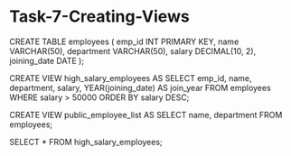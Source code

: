 # Task-7-Creating-Views

CREATE TABLE employees (
emp_id INT PRIMARY KEY,
name VARCHAR(50),
department VARCHAR(50),
salary DECIMAL(10, 2),
joining_date DATE
);

CREATE VIEW high_salary_employees AS
SELECT
emp_id,
name,
department,
salary,
YEAR(joining_date) AS join_year
FROM employees
WHERE salary > 50000
ORDER BY salary DESC;

CREATE VIEW public_employee_list AS
SELECT
name,
department
FROM employees;

SELECT * FROM high_salary_employees;

